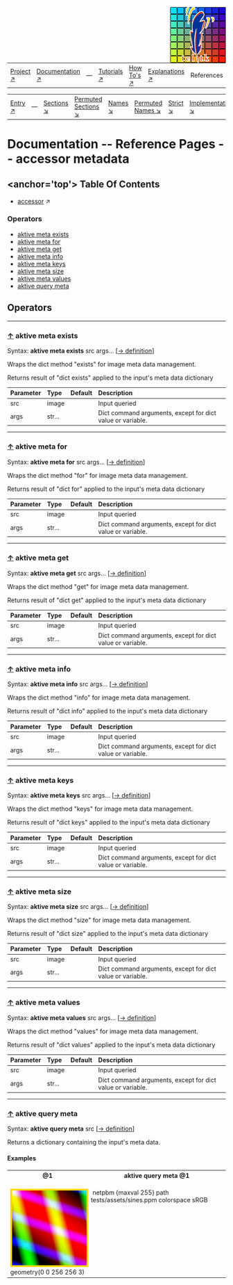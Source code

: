 <img src='../assets/aktive-logo-128.png' style='float:right;'>

||||||||
|---|---|---|---|---|---|---|
|[Project ↗](../../README.md)|[Documentation ↗](../index.md)|&mdash;|[Tutorials ↗](../tutorials.md)|[How To's ↗](../howtos.md)|[Explanations ↗](../explanations.md)|References|

|||||||||
|---|---|---|---|---|---|---|---|
|[Entry ↗](index.md)|&mdash;|[Sections ↘](bysection.md)|[Permuted Sections ↘](bypsection.md)|[Names ↘](byname.md)|[Permuted Names ↘](bypname.md)|[Strict ↘](strict.md)|[Implementations ↘](bylang.md)|

# Documentation -- Reference Pages -- accessor metadata

## <anchor='top'> Table Of Contents

  - [accessor](accessor.md) ↗


### Operators

 - [aktive meta exists](#meta_exists)
 - [aktive meta for](#meta_for)
 - [aktive meta get](#meta_get)
 - [aktive meta info](#meta_info)
 - [aktive meta keys](#meta_keys)
 - [aktive meta size](#meta_size)
 - [aktive meta values](#meta_values)
 - [aktive query meta](#query_meta)

## Operators

---
### [↑](#top) <a name='meta_exists'></a> aktive meta exists

Syntax: __aktive meta exists__ src args... [[→ definition](../../../../file?ci=trunk&ln=30&name=etc/transformer/meta.tcl)]

Wraps the dict method "exists" for image meta data management.

Returns result of "dict exists" applied to the input's meta data dictionary

|Parameter|Type|Default|Description|
|:---|:---|:---|:---|
|src|image||Input queried|
|args|str...||Dict command arguments, except for dict value or variable.|

---
### [↑](#top) <a name='meta_for'></a> aktive meta for

Syntax: __aktive meta for__ src args... [[→ definition](../../../../file?ci=trunk&ln=30&name=etc/transformer/meta.tcl)]

Wraps the dict method "for" for image meta data management.

Returns result of "dict for" applied to the input's meta data dictionary

|Parameter|Type|Default|Description|
|:---|:---|:---|:---|
|src|image||Input queried|
|args|str...||Dict command arguments, except for dict value or variable.|

---
### [↑](#top) <a name='meta_get'></a> aktive meta get

Syntax: __aktive meta get__ src args... [[→ definition](../../../../file?ci=trunk&ln=30&name=etc/transformer/meta.tcl)]

Wraps the dict method "get" for image meta data management.

Returns result of "dict get" applied to the input's meta data dictionary

|Parameter|Type|Default|Description|
|:---|:---|:---|:---|
|src|image||Input queried|
|args|str...||Dict command arguments, except for dict value or variable.|

---
### [↑](#top) <a name='meta_info'></a> aktive meta info

Syntax: __aktive meta info__ src args... [[→ definition](../../../../file?ci=trunk&ln=30&name=etc/transformer/meta.tcl)]

Wraps the dict method "info" for image meta data management.

Returns result of "dict info" applied to the input's meta data dictionary

|Parameter|Type|Default|Description|
|:---|:---|:---|:---|
|src|image||Input queried|
|args|str...||Dict command arguments, except for dict value or variable.|

---
### [↑](#top) <a name='meta_keys'></a> aktive meta keys

Syntax: __aktive meta keys__ src args... [[→ definition](../../../../file?ci=trunk&ln=30&name=etc/transformer/meta.tcl)]

Wraps the dict method "keys" for image meta data management.

Returns result of "dict keys" applied to the input's meta data dictionary

|Parameter|Type|Default|Description|
|:---|:---|:---|:---|
|src|image||Input queried|
|args|str...||Dict command arguments, except for dict value or variable.|

---
### [↑](#top) <a name='meta_size'></a> aktive meta size

Syntax: __aktive meta size__ src args... [[→ definition](../../../../file?ci=trunk&ln=30&name=etc/transformer/meta.tcl)]

Wraps the dict method "size" for image meta data management.

Returns result of "dict size" applied to the input's meta data dictionary

|Parameter|Type|Default|Description|
|:---|:---|:---|:---|
|src|image||Input queried|
|args|str...||Dict command arguments, except for dict value or variable.|

---
### [↑](#top) <a name='meta_values'></a> aktive meta values

Syntax: __aktive meta values__ src args... [[→ definition](../../../../file?ci=trunk&ln=30&name=etc/transformer/meta.tcl)]

Wraps the dict method "values" for image meta data management.

Returns result of "dict values" applied to the input's meta data dictionary

|Parameter|Type|Default|Description|
|:---|:---|:---|:---|
|src|image||Input queried|
|args|str...||Dict command arguments, except for dict value or variable.|

---
### [↑](#top) <a name='query_meta'></a> aktive query meta

Syntax: __aktive query meta__ src [[→ definition](../../../../file?ci=trunk&ln=243&name=etc/accessor/attributes.tcl)]

Returns a dictionary containing the input's meta data.


#### <a name='query_meta__examples'></a> Examples

<table>
<tr><th>@1
    <br>&nbsp;</th>
    <th>aktive query meta @1
    <br>&nbsp;</th></tr>
<tr><td valign='top'><img src='example-00641.gif' alt='@1' style='border:4px solid gold'>
    <br>geometry(0 0 256 256 3)</td>
    <td valign='top'>&nbsp;netpbm {maxval 255} path tests/assets/sines.ppm colorspace sRGB</td></tr>
</table>


